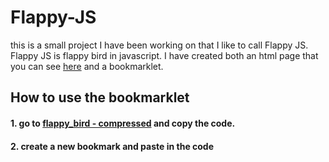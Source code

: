 # Flappy-JS
this is a small project I have been working on that I like to call Flappy JS. Flappy JS is flappy bird in javascript. I have created both an html page that you can see [here](https://jjneep.github.io/Flappy-JS/) and a bookmarklet.
## How to use the bookmarklet
#### 1. go to [flappy_bird - compressed](flappy_bird%20-%20compressed.js) and copy the code.
#### 2. create a new bookmark and paste in the code

